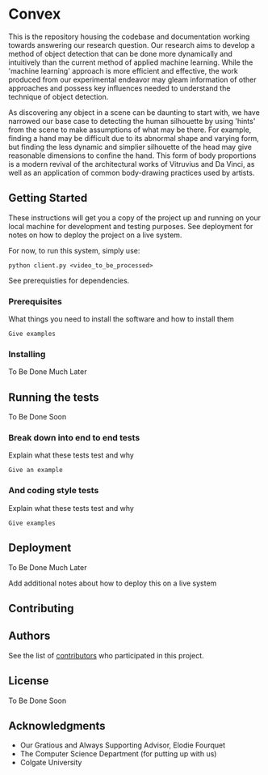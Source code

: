 # Convex

This is the repository housing the codebase and documentation working towards answering our research question. Our research aims to develop a method of object detection that can be done more dynamically and intuitively than the current method of applied machine learning. While the 'machine learning' approach is more efficient and effective, the work produced from our experimental endeavor may gleam information of other approaches and possess key influences needed to understand the technique of object detection.

As discovering any object in a scene can be daunting to start with, we have narrowed our base case to detecting the human silhouette by using 'hints' from the scene to make assumptions of what may be there. For example, finding a hand may be difficult due to its abnormal shape and varying form, but finding the less dynamic and simplier silhouette of the head may give reasonable dimensions to confine the hand. This form of body proportions is a modern revival of the architectural works of Vitruvius and Da Vinci, as well as an application of common body-drawing practices used by artists.

## Getting Started

These instructions will get you a copy of the project up and running on your local machine for development and testing purposes. See deployment for notes on how to deploy the project on a live system.

For now, to run this system, simply use:
```
python client.py <video_to_be_processed>
```
See prerequisties for dependencies.

### Prerequisites

What things you need to install the software and how to install them

```
Give examples
```

### Installing

To Be Done Much Later

## Running the tests

To Be Done Soon

### Break down into end to end tests

Explain what these tests test and why

```
Give an example
```

### And coding style tests

Explain what these tests test and why

```
Give examples
```

## Deployment

To Be Done Much Later

Add additional notes about how to deploy this on a live system

## Contributing


## Authors

See the list of [contributors](https://github.com/eLOQuentGraphics/ConVex/blob/master/contributors.txt) who participated in this project.


## License

To Be Done Soon

## Acknowledgments

* Our Gratious and Always Supporting Advisor, Elodie Fourquet
* The Computer Science Department (for putting up with us)
* Colgate University
